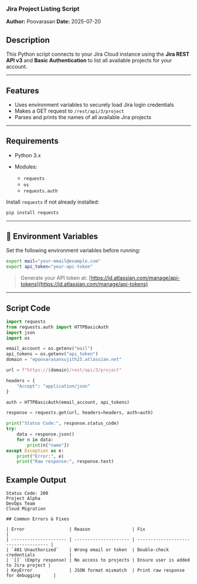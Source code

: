 
### Jira Project Listing Script

**Author:** Poovarasan
**Date:** 2025-07-20

## Description

This Python script connects to your Jira Cloud instance using the **Jira REST API v3** and **Basic Authentication** to list all available projects for your account.

---

## Features

* Uses environment variables to securely load Jira login credentials
* Makes a GET request to `/rest/api/3/project`
* Parses and prints the names of all available Jira projects

---

##  Requirements

* Python 3.x
* Modules:

  * `requests`
  * `os`
  * `requests.auth`

Install `requests` if not already installed:

```bash
pip install requests
```

---

## 🔐 Environment Variables

Set the following environment variables before running:

```bash
export mail="your-email@example.com"
export api_token="your-api-token"
```

> Generate your API token at:
> [https://id.atlassian.com/manage/api-tokens](https://id.atlassian.com/manage/api-tokens)

---

## Script Code

```python
import requests
from requests.auth import HTTPBasicAuth
import json
import os

email_account = os.getenv("mail")
api_tokens = os.getenv("api_token")
domain = "epoovarasansujith25.atlassian.net"

url = f"https://{domain}/rest/api/3/project"

headers = {
    "Accept": "application/json"
}

auth = HTTPBasicAuth(email_account, api_tokens)

response = requests.get(url, headers=headers, auth=auth)

print("Status Code:", response.status_code)
try:
    data = response.json()
    for n in data:
        print(n["name"])
except Exception as e:
    print("Error:", e)
    print("Raw response:", response.text)
```



## Example Output

```
Status Code: 200
Project Alpha
DevOps Team
Cloud Migration

## Common Errors & Fixes

| Error                 | Reason                | Fix                                  |
| --------------------- | --------------------- | ------------------------------------ |
| `401 Unauthorized`    | Wrong email or token  | Double-check credentials             |
| `[]` (Empty response) | No access to projects | Ensure user is added to Jira project |
| KeyError              | JSON format mismatch  | Print raw response for debugging     |


